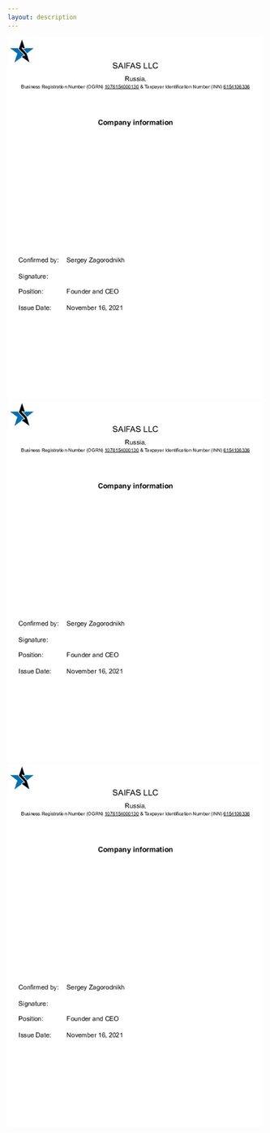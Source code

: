 ```yaml
---
layout: description
---
```

<div class="gallery">
  <a href="website/app/pages/content/post-details/01/images/doc-1.jpg">
    <img src="website/app/pages/content/post-details/01/images/doc-1.jpg" alt="">
  </a>
  <a href="website/app/pages/content/post-details/01/images/doc-1.jpg">
    <img src="website/app/pages/content/post-details/01/images/doc-1.jpg" alt="">
  </a>
  <a href="website/app/pages/content/post-details/01/images/doc-1.jpg">
    <img src="website/app/pages/content/post-details/01/images/doc-1.jpg" alt="">
  </a>
</div>

